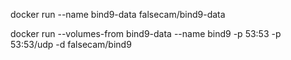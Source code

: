docker run --name bind9-data falsecam/bind9-data

docker run --volumes-from bind9-data --name bind9 -p 53:53 -p 53:53/udp -d falsecam/bind9
